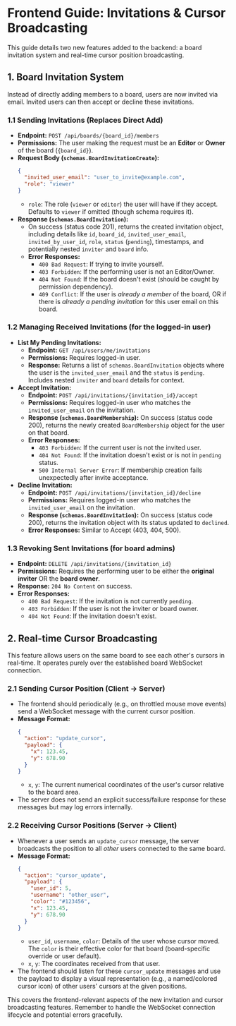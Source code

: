 # Frontend Guide: Invitations & Cursor Broadcasting

This guide details two new features added to the backend: a board invitation system and real-time cursor position broadcasting.

## 1. Board Invitation System

Instead of directly adding members to a board, users are now invited via email. Invited users can then accept or decline these invitations.

### 1.1 Sending Invitations (Replaces Direct Add)

*   **Endpoint:** `POST /api/boards/{board_id}/members`
*   **Permissions:** The user making the request must be an **Editor** or **Owner** of the board (`{board_id}`).
*   **Request Body (`schemas.BoardInvitationCreate`):**
    ```json
    {
      "invited_user_email": "user_to_invite@example.com",
      "role": "viewer" 
    }
    ```
    *   `role`: The role (`viewer` or `editor`) the user will have if they accept. Defaults to `viewer` if omitted (though schema requires it).
*   **Response (`schemas.BoardInvitation`):**
    *   On success (status code 201), returns the created invitation object, including details like `id`, `board_id`, `invited_user_email`, `invited_by_user_id`, `role`, `status` (`pending`), timestamps, and potentially nested `inviter` and `board` info.
    *   **Error Responses:**
        *   `400 Bad Request`: If trying to invite yourself.
        *   `403 Forbidden`: If the performing user is not an Editor/Owner.
        *   `404 Not Found`: If the board doesn't exist (should be caught by permission dependency).
        *   `409 Conflict`: If the user is *already a member* of the board, OR if there is *already a pending invitation* for this user email on this board.

### 1.2 Managing Received Invitations (for the logged-in user)

*   **List My Pending Invitations:**
    *   **Endpoint:** `GET /api/users/me/invitations`
    *   **Permissions:** Requires logged-in user.
    *   **Response:** Returns a list of `schemas.BoardInvitation` objects where the user is the `invited_user_email` and the `status` is `pending`. Includes nested `inviter` and `board` details for context.
*   **Accept Invitation:**
    *   **Endpoint:** `POST /api/invitations/{invitation_id}/accept`
    *   **Permissions:** Requires logged-in user who matches the `invited_user_email` on the invitation.
    *   **Response (`schemas.BoardMembership`):** On success (status code 200), returns the newly created `BoardMembership` object for the user on that board.
    *   **Error Responses:**
        *   `403 Forbidden`: If the current user is not the invited user.
        *   `404 Not Found`: If the invitation doesn't exist or is not in `pending` status.
        *   `500 Internal Server Error`: If membership creation fails unexpectedly after invite acceptance.
*   **Decline Invitation:**
    *   **Endpoint:** `POST /api/invitations/{invitation_id}/decline`
    *   **Permissions:** Requires logged-in user who matches the `invited_user_email` on the invitation.
    *   **Response (`schemas.BoardInvitation`):** On success (status code 200), returns the invitation object with its status updated to `declined`.
    *   **Error Responses:** Similar to Accept (403, 404, 500).

### 1.3 Revoking Sent Invitations (for board admins)

*   **Endpoint:** `DELETE /api/invitations/{invitation_id}`
*   **Permissions:** Requires the performing user to be either the **original inviter** OR the **board owner**.
*   **Response:** `204 No Content` on success.
*   **Error Responses:**
    *   `400 Bad Request`: If the invitation is not currently `pending`.
    *   `403 Forbidden`: If the user is not the inviter or board owner.
    *   `404 Not Found`: If the invitation doesn't exist.

## 2. Real-time Cursor Broadcasting

This feature allows users on the same board to see each other's cursors in real-time. It operates purely over the established board WebSocket connection.

### 2.1 Sending Cursor Position (Client -> Server)

*   The frontend should periodically (e.g., on throttled mouse move events) send a WebSocket message with the current cursor position.
*   **Message Format:**
    ```json
    {
      "action": "update_cursor",
      "payload": {
        "x": 123.45,
        "y": 678.90 
      }
    }
    ```
    *   `x`, `y`: The current numerical coordinates of the user's cursor relative to the board area.
*   The server does not send an explicit success/failure response for these messages but may log errors internally.

### 2.2 Receiving Cursor Positions (Server -> Client)

*   Whenever a user sends an `update_cursor` message, the server broadcasts the position to all *other* users connected to the same board.
*   **Message Format:**
    ```json
    {
      "action": "cursor_update",
      "payload": {
        "user_id": 5,
        "username": "other_user",
        "color": "#123456",
        "x": 123.45,
        "y": 678.90
      }
    }
    ```
    *   `user_id`, `username`, `color`: Details of the user whose cursor moved. The `color` is their effective color for that board (board-specific override or user default).
    *   `x`, `y`: The coordinates received from that user.
*   The frontend should listen for these `cursor_update` messages and use the payload to display a visual representation (e.g., a named/colored cursor icon) of other users' cursors at the given positions.

This covers the frontend-relevant aspects of the new invitation and cursor broadcasting features. Remember to handle the WebSocket connection lifecycle and potential errors gracefully. 